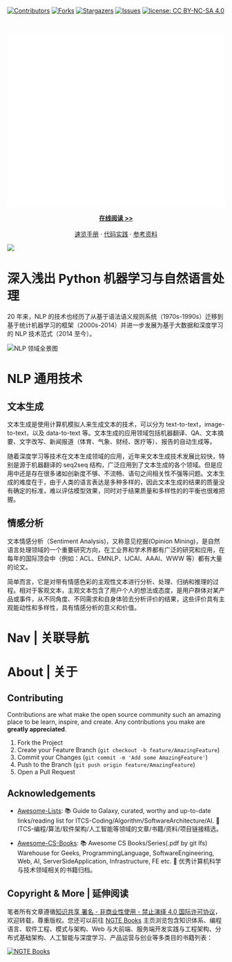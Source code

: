 [![Contributors][contributors-shield]][contributors-url]
[![Forks][forks-shield]][forks-url]
[![Stargazers][stars-shield]][stars-url]
[![Issues][issues-shield]][issues-url]
[![license: CC BY-NC-SA 4.0](https://img.shields.io/badge/license-CC%20BY--NC--SA%204.0-lightgrey.svg)][license-url]

<!-- PROJECT LOGO -->
<br />
<p align="center">
  <a href="https://github.com/wx-chevalier/NLP-Series">
    <img src="header.svg" alt="Logo" style="width: 100vw;height: 400px" />
  </a>

  <p align="center">
    <a href="https://ng-tech.icu/NLP-Series"><strong>在线阅读 >> </strong></a>
    <br />
    <br />
    <a href="https://github.com/wx-chevalier/Awesome-CheatSheets">速览手册</a>
    ·
    <a href="https://github.com/wx-chevalier">代码实践</a>
    ·
    <a href="https://github.com/wx-chevalier/Awesome-Lists">参考资料</a>

  </p>
</p>

<!-- ABOUT THE PROJECT -->

![](http://nebula.wsimg.com/9231017c407c70957eb3f708365e7a49?AccessKeyId=05106B70AA8440180999&disposition=0&alloworigin=1)

# 深入浅出 Python 机器学习与自然语言处理

20 年来，NLP 的技术也经历了从基于语法语义规则系统（1970s-1990s）迁移到基于统计机器学习的框架（2000s-2014）并进一步发展为基于大数据和深度学习的 NLP 技术范式（2014 至今）。

![NLP 领域全景图](https://s2.ax1x.com/2019/10/11/uHexcq.png)

# NLP 通用技术

## 文本生成

文本生成是使用计算机模拟人来生成文本的技术，可以分为 text-to-text，image-to-text，以及 data-to-text 等。文本生成的应用领域包括机器翻译、QA、文本摘要、文字改写、新闻报道（体育、气象、财经、医疗等）、报告的自动生成等。

随着深度学习等技术在文本生成领域的应用，近年来文本生成技术发展比较快，特别是源于机器翻译的 seq2seq 结构，广泛应用到了文本生成的各个领域。但是应用中还是存在很多诸如创新度不够、不流畅、语句之间相关性不强等问题。文本生成的难度在于，由于人类的语言表达是多种多样的，因此文本生成的结果的质量没有确定的标准，难以评估模型效果，同时对于结果质量和多样性的的平衡也很难把握。

## 情感分析

文本情感分析（Sentiment Analysis)，又称意见挖掘(Opinion Mining)，是自然语言处理领域的一个重要研究方向，在工业界和学术界都有广泛的研究和应用，在每年的国际顶会中（例如：ACL、EMNLP、IJCAI、AAAI、WWW 等）都有大量的论文。

简单而言，它是对带有情感色彩的主观性文本进行分析、处理、归纳和推理的过程。相对于客观文本，主观文本包含了用户个人的想法或态度，是用户群体对某产品或事件，从不同角度、不同需求和自身体验去分析评价的结果，这些评价具有主观能动性和多样性，具有情感分析的意义和价值。

# Nav | 关联导航

# About | 关于

<!-- CONTRIBUTING -->

## Contributing

Contributions are what make the open source community such an amazing place to be learn, inspire, and create. Any contributions you make are **greatly appreciated**.

1. Fork the Project
2. Create your Feature Branch (`git checkout -b feature/AmazingFeature`)
3. Commit your Changes (`git commit -m 'Add some AmazingFeature'`)
4. Push to the Branch (`git push origin feature/AmazingFeature`)
5. Open a Pull Request

<!-- ACKNOWLEDGEMENTS -->

## Acknowledgements

- [Awesome-Lists](https://github.com/wx-chevalier/Awesome-Lists): 📚 Guide to Galaxy, curated, worthy and up-to-date links/reading list for ITCS-Coding/Algorithm/SoftwareArchitecture/AI. 💫 ITCS-编程/算法/软件架构/人工智能等领域的文章/书籍/资料/项目链接精选。

- [Awesome-CS-Books](https://github.com/wx-chevalier/Awesome-CS-Books): :books: Awesome CS Books/Series(.pdf by git lfs) Warehouse for Geeks, ProgrammingLanguage, SoftwareEngineering, Web, AI, ServerSideApplication, Infrastructure, FE etc. :dizzy: 优秀计算机科学与技术领域相关的书籍归档。

## Copyright & More | 延伸阅读

笔者所有文章遵循[知识共享 署名 - 非商业性使用 - 禁止演绎 4.0 国际许可协议](https://creativecommons.org/licenses/by-nc-nd/4.0/deed.zh)，欢迎转载，尊重版权。您还可以前往 [NGTE Books](https://ng-tech.icu/books/) 主页浏览包含知识体系、编程语言、软件工程、模式与架构、Web 与大前端、服务端开发实践与工程架构、分布式基础架构、人工智能与深度学习、产品运营与创业等多类目的书籍列表：

[![NGTE Books](https://s2.ax1x.com/2020/01/18/19uXtI.png)](https://ng-tech.icu/books/)

<!-- MARKDOWN LINKS & IMAGES -->
<!-- https://www.markdownguide.org/basic-syntax/#reference-style-links -->

[contributors-shield]: https://img.shields.io/github/contributors/wx-chevalier/NLP-Series.svg?style=flat-square
[contributors-url]: https://github.com/wx-chevalier/NLP-Series/graphs/contributors
[forks-shield]: https://img.shields.io/github/forks/wx-chevalier/NLP-Series.svg?style=flat-square
[forks-url]: https://github.com/wx-chevalier/NLP-Series/network/members
[stars-shield]: https://img.shields.io/github/stars/wx-chevalier/NLP-Series.svg?style=flat-square
[stars-url]: https://github.com/wx-chevalier/NLP-Series/stargazers
[issues-shield]: https://img.shields.io/github/issues/wx-chevalier/NLP-Series.svg?style=flat-square
[issues-url]: https://github.com/wx-chevalier/NLP-Series/issues
[license-shield]: https://img.shields.io/github/license/wx-chevalier/NLP-Series.svg?style=flat-square
[license-url]: https://github.com/wx-chevalier/NLP-Series/blob/master/LICENSE.txt
